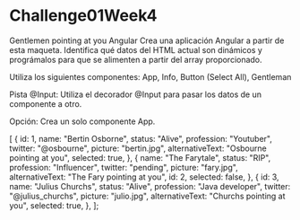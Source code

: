 # Challenge01Week4

Gentlemen pointing at you Angular
Crea una aplicación Angular a partir de esta maqueta. Identifica qué datos del HTML actual son dinámicos y prográmalos para que se alimenten a partir del array proporcionado.

Utiliza los siguientes componentes: App, Info, Button (Select All), Gentleman

Pista @Input: Utiliza el decorador @Input para pasar los datos de un componente a otro.

Opción: Crea un solo componente App.

[
{
id: 1,
name: "Bertin Osborne",
status: "Alive",
profession: "Youtuber",
twitter: "@osbourne",
picture: "bertin.jpg",
alternativeText: "Osbourne pointing at you",
selected: true,
},
{
name: "The Farytale",
status: "RIP",
profession: "Influencer",
twitter: "pending",
picture: "fary.jpg",
alternativeText: "The Fary pointing at you",
id: 2,
selected: false,
},
{
id: 3,
name: "Julius Churchs",
status: "Alive",
profession: "Java developer",
twitter: "@julius_churchs",
picture: "julio.jpg",
alternativeText: "Churchs pointing at you",
selected: true,
},
];
